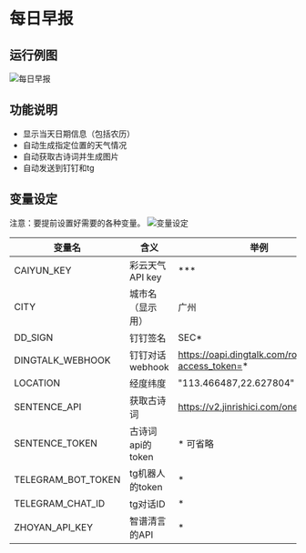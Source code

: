 # 每日早报
## 运行例图

![每日早报](https://i.imgur.com/H59VwIV.jpeg)

## 功能说明
- 显示当天日期信息（包括农历）
- 自动生成指定位置的天气情况
- 自动获取古诗词并生成图片
- 自动发送到钉钉和tg



## 变量设定
注意：要提前设置好需要的各种变量。
![变量设定](https://i.imgur.com/oYwZoT0.jpeg)

变量名|含义|举例
------|------|------
CAIYUN_KEY|彩云天气API key|***
CITY|城市名（显示用）|广州
DD_SIGN|钉钉签名|SEC*
DINGTALK_WEBHOOK|钉钉对话webhook|https://oapi.dingtalk.com/robot/send?access_token=*
LOCATION|经度纬度|"113.466487,22.627804"
SENTENCE_API|获取古诗词|https://v2.jinrishici.com/one.json
SENTENCE_TOKEN|古诗词api的token|* 可省略
TELEGRAM_BOT_TOKEN|tg机器人的token|*
TELEGRAM_CHAT_ID|tg对话ID|*
ZHOYAN_API_KEY|智谱清言的API|*
